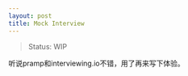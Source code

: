 ```yaml
---
layout: post
title: Mock Interview
---
```

> Status: WIP

听说pramp和interviewing.io不错，用了再来写下体验。
